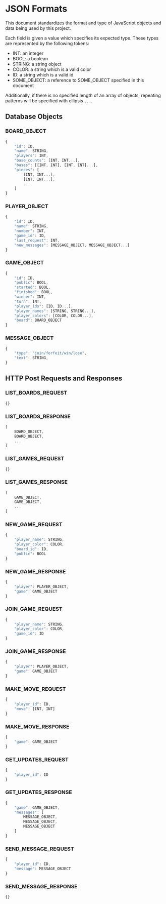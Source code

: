 
# JSON Formats

This document standardizes the format and type of JavaScript objects and data
being used by this project.

Each field is given a value which specifies its expected type. These types are
represented by the following tokens:
- INT: an integer
- BOOL: a boolean
- STRING: a string object
- COLOR: a string which is a valid color
- ID: a string which is a valid id
- SOME_OBJECT: a reference to SOME_OBJECT specified in this document

Additionally, if there is no specified length of an array of objects, repeating
patterns will be specified with ellipsis `...`.

## Database Objects

### BOARD_OBJECT
```javascript
{
    "id": ID,
    "name": STRING,
    "players": INT,
    "base_counts": [INT, INT...],
    "bases": [[INT, INT], [INT, INT]...],
    "pieces": [
        [INT, INT...],
        [INT, INT...],
        ...
    ]
}
```

### PLAYER_OBJECT
```javascript
{
    "id": ID,
    "name": STRING,
    "number": INT,
    "game_id": ID,
    "last_request": INT,
    "new_messages": [MESSAGE_OBJECT, MESSAGE_OBJECT...]
}
```

### GAME_OBJECT
```javascript
{
    "id": ID,
    "public": BOOL,
    "started": BOOL,
    "finished": BOOL,
    "winner": INT,
    "turn": INT,
    "player_ids": [ID, ID...],
    "player_names": [STRING, STRING...],
    "player_colors": [COLOR, COLOR...],
    "board": BOARD_OBJECT
}
```

### MESSAGE_OBJECT
```javascript
{
    "type": "join/forfeit/win/lose",
    "text": STRING,
}
```



## HTTP Post Requests and Responses

### LIST_BOARDS_REQUEST
```javascript
{}
```

### LIST_BOARDS_RESPONSE
```javascript
[
    BOARD_OBJECT,
    BOARD_OBJECT,
    ...
]
```

### LIST_GAMES_REQUEST
```javascript
{}
```

### LIST_GAMES_RESPONSE
```javascript
[
    GAME_OBJECT,
    GAME_OBJECT,
    ...
]
```

### NEW_GAME_REQUEST
```javascript
{
    "player_name": STRING,
    "player_color": COLOR,
    "board_id": ID,
    "public": BOOL
}
```

### NEW_GAME_RESPONSE
```javascript
{
    "player": PLAYER_OBJECT,
    "game": GAME_OBJECT
}
```

### JOIN_GAME_REQUEST
```javascript
{
    "player_name": STRING,
    "player_color": COLOR,
    "game_id": ID
}
```

### JOIN_GAME_RESPONSE
```javascript
{
    "player": PLAYER_OBJECT,
    "game": GAME_OBJECT
}
```

### MAKE_MOVE_REQUEST
```javascript
{
    "player_id": ID,
    "move": [INT, INT]
}
```

### MAKE_MOVE_RESPONSE
```javascript
{
    "game": GAME_OBJECT
}
```

### GET_UPDATES_REQUEST
```javascript
{
    "player_id": ID
}
```

### GET_UPDATES_RESPONSE
```javascript
{
    "game": GAME_OBJECT,
    "messages": [
        MESSAGE_OBJECT,
        MESSAGE_OBJECT,
        MESSAGE_OBJECT
    ]
}
```

### SEND_MESSAGE_REQUEST
```javascript
{
    "player_id": ID,
    "message": MESSAGE_OBJECT
}
```

### SEND_MESSAGE_RESPONSE
```javascript
{}
```
